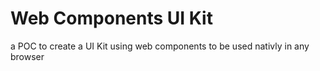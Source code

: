 # Web Components UI Kit

a POC to create a UI Kit using web components to be used nativly in any browser
